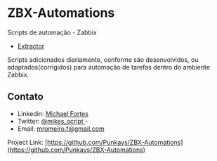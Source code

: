 # ZBX-Automations
 Scripts de automação - Zabbix

- [Extractor](https://github.com/Punkays/ZBX-Automations/tree/main/Extrator)


Scripts adicionados diariamente, conforme são desenvolvidos, ou adaptados(corrigidos) para automação de tarefas dentro do ambiente Zabbix.

<!-- CONTACT -->
## Contato

- Linkedin: [Michael Fortes](https://www.linkedin.com/in/mikefortes/)
- Twitter: [@mikes_script
](https://twitter.com/mikes_script) - 
- Email: mromeiro.f@gmail.com

Project Link: [https://github.com/Punkays/ZBX-Automations](https://github.com/Punkays/ZBX-Automations)